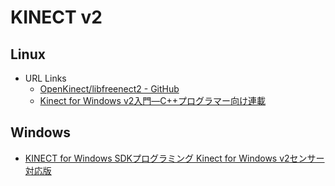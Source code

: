 # KINECT v2

## Linux
- URL Links
  - [OpenKinect/libfreenect2 - GitHub](https://github.com/OpenKinect/libfreenect2)
  - [Kinect for Windows v2入門―C++プログラマー向け連載](https://www.buildinsider.net/small/kinectv2cpp)


## Windows
- [KINECT for Windows SDKプログラミング Kinect for Windows v2センサー対応版](
    https://www.amazon.co.jp/dp/B00XXC5FR0/ref=dp-kindle-redirect?_encoding=UTF8&btkr=1)

